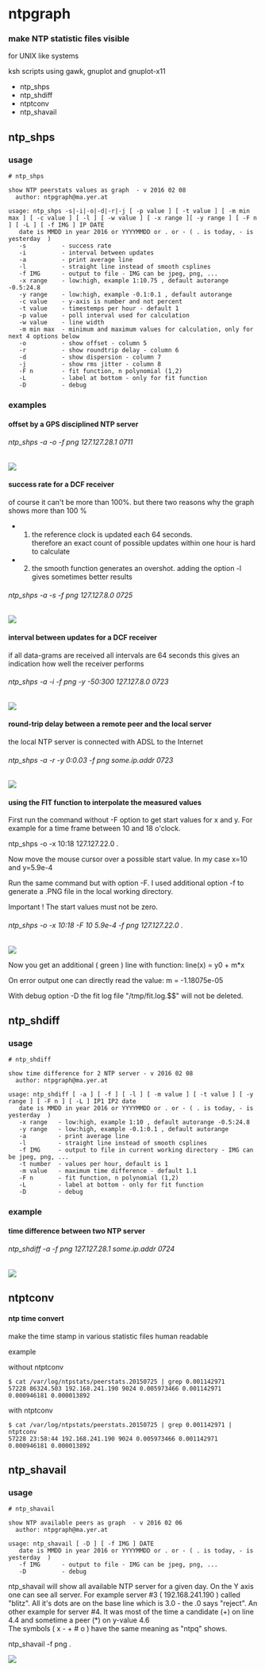 # ntpgraph

### make NTP statistic files visible 

for UNIX like systems 

ksh scripts using gawk, gnuplot and gnuplot-x11 

* ntp_shps
* ntp_shdiff
* ntptconv
* ntp_shavail


## ntp_shps 

### usage 

    # ntp_shps
     
    show NTP peerstats values as graph  - v 2016 02 08
      author: ntpgraph@ma.yer.at

    usage: ntp_shps -s|-i|-o|-d|-r|-j [ -p value ] [ -t value ] [ -m min max ] [ -c value ] [ -l ] [ -w value ] [ -x range ][ -y range ] [ -F n ] [ -L ] [ -f IMG ] IP DATE
       date is MMDD in year 2016 or YYYYMMDD or . or - ( . is today, - is yesterday  )
       -s          - success rate
       -i          - interval between updates
       -a          - print average line
       -l          - straight line instead of smooth csplines
       -f IMG      - output to file - IMG can be jpeg, png, ...
       -x range    - low:high, example 1:10.75 , default autorange -0.5:24.8
       -y range    - low:high, example -0.1:0.1 , default autorange
       -c value    - y-axis is number and not percent
       -t value    - timestemps per hour - default 1
       -p value    - poll interval used for calculation
       -w value    - line width
       -m min max  - minimum and maximum values for calculation, only for next 4 options below
       -o          - show offset - column 5
       -r          - show roundtrip delay - column 6
       -d          - show dispersion - column 7
       -j          - show rms jitter - column 8
       -F n        - fit function, n polynomial (1,2)
       -L          - label at bottom - only for fit function
       -D          - debug

### examples 

#### offset by a GPS disciplined NTP server 

###### ntp_shps -a -o -f png 127.127.28.1 0711

![](img/plot_7026.png)

#### success rate for a DCF receiver 

of course it can't be more than 100%.
but there two reasons why the graph shows more than 100 % 
* 1) the reference clock is updated each 64 seconds.  
therefore an exact count of possible updates within one hour is hard to calculate
* 2) the smooth function generates an overshot. 
adding the option -l gives sometimes better results 

###### ntp_shps -a -s -f png 127.127.8.0 0725

![](img/plot_22516.png)


#### interval between updates for a DCF receiver 

if all data-grams are received all intervals are 64 seconds 
this gives an indication how well the receiver performs 

###### ntp_shps -a -i -f png -y -50:300 127.127.8.0 0723

![](img/plot_22693.png)


#### round-trip delay between a remote peer and the local server 

the local NTP server is connected with ADSL to the Internet 

###### ntp_shps -a -r -y 0:0.03 -f png some.ip.addr 0723 

![](img/plot_7266.png)

#### using the FIT function to interpolate the measured values 

First run the command without -F option to get start values for x and y. For example for a time frame between 10 and 18 o'clock. 

ntp_shps -o -x 10:18 127.127.22.0 . 

Now move the mouse cursor over a possible start value. In my case x=10 and y=5.9e-4 

Run the same command but with option -F. I used additional option -f to generate a .PNG file in the local working directory. 

Important ! The start values must not be zero. 

###### ntp_shps -o -x 10:18 -F 10 5.9e-4 -f png  127.127.22.0 .

![](img/plot_27188.png) 

Now you get an additional ( green ) line with function: line(x) = y0 + m*x 

On error output one can directly read the value: m = -1.18075e-05

With debug option -D the fit log file "/tmp/fit.log.$$" will not be deleted. 


## ntp_shdiff 

### usage 

    # ntp_shdiff
     
    show time difference for 2 NTP server - v 2016 02 08
      author: ntpgraph@ma.yer.at

    usage: ntp_shdiff [ -a ] [ -f ] [ -l ] [ -m value ] [ -t value ] [ -y range ] [ -F n ] [ -L ] IP1 IP2 date
       date is MMDD in year 2016 or YYYYMMDD or . or - ( . is today, - is yesterday  )
       -x range   - low:high, example 1:10 , default autorange -0.5:24.8
       -y range   - low:high, example -0.1:0.1 , default autorange
       -a         - print average line
       -l         - straight line instead of smooth csplines
       -f IMG     - output to file in current working directory - IMG can be jpeg, png, ...
       -t number  - values per hour, default is 1
       -m value   - maximum time difference - default 1.1
       -F n       - fit function, n polynomial (1,2)
       -L         - label at bottom - only for fit function
       -D         - debug


### example

#### time difference between two NTP server 

###### ntp_shdiff -a -f png 127.127.28.1 some.ip.addr 0724

![](img/plot_7381.png)


## ntptconv 

#### ntp time convert 

make the time stamp in various statistic files human readable 

example 

without ntptconv 

    $ cat /var/log/ntpstats/peerstats.20150725 | grep 0.001142971
    57228 86324.503 192.168.241.190 9024 0.005973466 0.001142971 0.000946181 0.000013892

with ntptconv

    $ cat /var/log/ntpstats/peerstats.20150725 | grep 0.001142971 | ntptconv
    57228 23:58:44 192.168.241.190 9024 0.005973466 0.001142971 0.000946181 0.000013892


## ntp_shavail 

### usage

    # ntp_shavail

    show NTP available peers as graph  - v 2016 02 06
      author: ntpgraph@ma.yer.at
    
    usage: ntp_shavail [ -D ] [ -f IMG ] DATE
       date is MMDD in year 2016 or YYYYMMDD or . or - ( . is today, - is yesterday  )
       -f IMG      - output to file - IMG can be jpeg, png, ...
       -D          - debug

ntp_shavail will show all available NTP server for a given day. On the Y axis one can see all server. For example server #3 ( 192.168.241.190 ) called "blitz". All it's dots are on the base line which is 3.0 - the .0 says "reject". An other example for server #4. It was most of the time a candidate (+) on line 4.4 and sometime a peer (*) on y-value 4.6 <br />
The symbols ( x - + # o ) have the same meaning as "ntpq" shows.

ntp_shavail -f png .

![](img/plot_19046.png)


